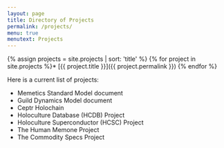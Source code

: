 ```yaml
---
layout: page
title: Directory of Projects
permalink: /projects/
menu: true
menutext: Projects
---
```


{% assign projects = site.projects | sort: 'title' %} {% for project in site.projects %}* [{{ project.title }}]({{ project.permalink }}) {% endfor %}

Here is a current list of projects:

* Memetics Standard Model document
* Guild Dynamics Model document
* Ceptr Holochain
* Holoculture Database (HCDB) Project
* Holoculture Superconductor (HCSC) Project
* The Human Memone Project
* The Commodity Specs Project
